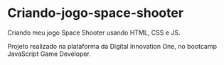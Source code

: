 # Criando-jogo-space-shooter
 Criando meu jogo Space Shooter usando HTML, CSS e JS.

 Projeto realizado na plataforma da Digital Innovation One, no bootcamp JavaScript Game Developer.
